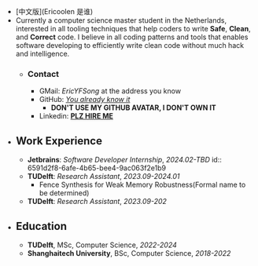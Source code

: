 - [中文版](Ericoolen 是谁)
- Currently a computer science master student in the Netherlands, interested in all tooling techniques that help coders to write **Safe**, **Clean**, and **Correct** code. I believe in all coding patterns and tools that enables software developing to efficiently write clean code without much hack and intelligence.
	- ### Contact
		- GMail: *EricYFSong* at the address you know
		- GitHub: *[You already know it](https://www.github.com/Eric-Song-Nop)*
			- **DON'T USE MY GITHUB AVATAR, I DON'T OWN IT**
		- Linkedin: **[PLZ HIRE ME](https://www.linkedin.com/in/yifan-song-938b79235/)**
- ## Work Experience
	- **Jetbrains**: *Software Developer Internship*, *2024.02-TBD*
	  id:: 6591d2f8-6afe-4b65-bee4-9ac063f2e1b9
	- **TUDelft**: *Research Assistant*, *2023.09-2024.01*
		- Fence Synthesis for Weak Memory Robustness(Formal name to be determined)
	- **TUDelft**: *Research Assistant*, *2023.09-202*
- ## Education
	- **TUDelft**, MSc, Computer Science, _2022-2024_
	- **Shanghaitech University**, BSc, Computer Science, _2018-2022_